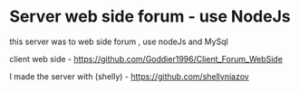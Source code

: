 # Server web side forum - use NodeJs

this server was to web side forum , use nodeJs and MySql 

client web side - https://github.com/Goddier1996/Client_Forum_WebSide

I made the server with (shelly) - https://github.com/shellyniazov

